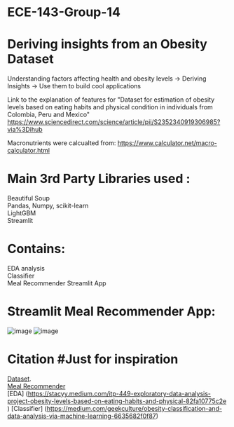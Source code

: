 # ECE-143-Group-14
# Deriving insights from an Obesity Dataset

Understanding factors affecting health and obesity levels -> Deriving Insights -> Use them to build cool applications 

Link to the explanation of features for "Dataset for estimation of obesity levels based on eating habits and physical condition in individuals from Colombia, Peru and Mexico"
https://www.sciencedirect.com/science/article/pii/S2352340919306985?via%3Dihub

Macronutrients were calcualted from: 
https://www.calculator.net/macro-calculator.html

# Main 3rd Party Libraries used :
Beautiful Soup <br>
Pandas, Numpy, scikit-learn <br>
LightGBM <br>
Streamlit <br>

# Contains:
EDA analysis <br>
Classifier <br>
Meal Recommender Streamlit App <br>

# Streamlit Meal Recommender App:
![image](https://github.com/akucsd/ECE-143-Group-14/assets/138235786/ac8d74b3-1e2c-4a0c-aa4a-8433e942dcb7)
![image](https://github.com/akucsd/ECE-143-Group-14/assets/138235786/2a0da46a-e19e-4f6b-9a3c-f330422a4109)

# Citation #Just for inspiration 
[Dataset](https://archive.ics.uci.edu/dataset/544/estimation+of+obesity+levels+based+on+eating+habits+and+physical+condition).<br>
[Meal Recommender](https://github.com/AngelsGills/Meal-Recommendation-Optimization/tree/main) <br>
[EDA] (https://stacyy.medium.com/itp-449-exploratory-data-analysis-project-obesity-levels-based-on-eating-habits-and-physical-82fa10775c2e<br>)
[Classifier] (https://medium.com/geekculture/obesity-classification-and-data-analysis-via-machine-learning-6635682f0f87)<br>


